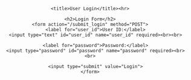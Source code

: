  <center> 
<head>
   
    <title>User Login</title><hr>
</head>
<body>

    <h2>Login Form</h2>
    <form action="/submit_login" method="POST">
        <label for="user_id">User ID:</label>
        <input type="text" id="user_id" name="user_id" required><br><br>

        <label for="password">Password:</label>
        <input type="password" id="password" name="password" required><br><br>

        <input type="submit" value="Login">
    </form>

</body>
</html></center>
